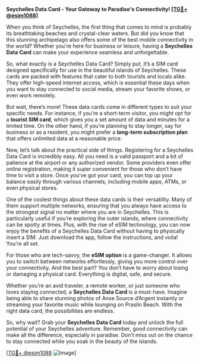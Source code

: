 **Seychelles Data Card - Your Gateway to Paradise's Connectivity! [[TG💪+ @esim1088](https://t.me/s/esim1088)]**

When you think of Seychelles, the first thing that comes to mind is probably its breathtaking beaches and crystal-clear waters. But did you know that this stunning archipelago also offers some of the best mobile connectivity in the world? Whether you're here for business or leisure, having a **Seychelles Data Card** can make your experience seamless and unforgettable.

So, what exactly is a Seychelles Data Card? Simply put, it’s a SIM card designed specifically for use in the beautiful islands of Seychelles. These cards are packed with features that cater to both tourists and locals alike. They offer high-speed internet access, which is essential these days when you want to stay connected to social media, stream your favorite shows, or even work remotely. 

But wait, there’s more! These data cards come in different types to suit your specific needs. For instance, if you’re a short-term visitor, you might opt for a **tourist SIM card**, which gives you a set amount of data and minutes for a limited time. On the other hand, if you’re planning to stay longer, say for business or as a resident, you might prefer a **long-term subscription plan** that offers unlimited data at a reasonable price.

Now, let’s talk about the practical side of things. Registering for a Seychelles Data Card is incredibly easy. All you need is a valid passport and a bit of patience at the airport or any authorized vendor. Some providers even offer online registration, making it super convenient for those who don’t have time to visit a store. Once you’ve got your card, you can top up your balance easily through various channels, including mobile apps, ATMs, or even physical stores.

One of the coolest things about these data cards is their versatility. Many of them support multiple networks, ensuring that you always have access to the strongest signal no matter where you are in Seychelles. This is particularly useful if you’re exploring the outer islands, where connectivity can be spotty at times. Plus, with the rise of eSIM technology, you can now enjoy the benefits of a Seychelles Data Card without having to physically insert a SIM. Just download the app, follow the instructions, and voila! You’re all set.

For those who are tech-savvy, the **eSIM option** is a game-changer. It allows you to switch between networks effortlessly, giving you more control over your connectivity. And the best part? You don’t have to worry about losing or damaging a physical card. Everything is digital, safe, and secure.

Whether you’re an avid traveler, a remote worker, or just someone who loves staying connected, a **Seychelles Data Card** is a must-have. Imagine being able to share stunning photos of Anse Source d’Argent instantly or streaming your favorite music while lounging on Praslin Beach. With the right data card, the possibilities are endless.

So, why wait? Grab your **Seychelles Data Card** today and unlock the full potential of your Seychelles adventure. Remember, good connectivity can make all the difference, especially in paradise. Don’t miss out on the chance to stay connected while you soak in the beauty of the islands.

[[TG💪+ @esim1088](https://t.me/s/esim1088) ![Image](https://i.postimg.cc/Y0z9fWf4/image.png)]